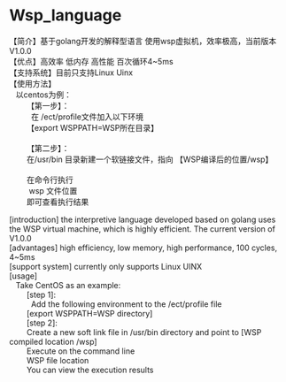 # Wsp_language
【简介】基于golang开发的解释型语言 使用wsp虚拟机，效率极高，当前版本 V1.0.0<br>
【优点】高效率 低内存 高性能 百次循环4~5ms<br>
【支持系统】目前只支持Linux Uinx<br>
【使用方法】<br>
&nbsp;&nbsp;&nbsp;以centos为例：<br>
&nbsp;&nbsp;&nbsp;&nbsp;&nbsp;&nbsp;&nbsp;&nbsp;【第一步】：<br>
&nbsp;&nbsp;&nbsp;&nbsp;&nbsp;&nbsp;&nbsp;&nbsp;&nbsp;&nbsp;在 /ect/profile文件加入以下环境<br>
&nbsp;&nbsp;&nbsp;&nbsp;&nbsp;&nbsp;&nbsp;&nbsp;【export WSPPATH=WSP所在目录】<br><br>
&nbsp;&nbsp;&nbsp;&nbsp;&nbsp;&nbsp;&nbsp;&nbsp;【第二步】：<br>
&nbsp;&nbsp;&nbsp;&nbsp;&nbsp;&nbsp;&nbsp;&nbsp;在/usr/bin 目录新建一个软链接文件，指向 【WSP编译后的位置/wsp】<br><br>
&nbsp;&nbsp;&nbsp;&nbsp;&nbsp;&nbsp;&nbsp;&nbsp;在命令行执行<br>
&nbsp;&nbsp;&nbsp;&nbsp;&nbsp;&nbsp;&nbsp;&nbsp; wsp 文件位置 <br>
&nbsp;&nbsp;&nbsp;&nbsp;&nbsp;&nbsp;&nbsp;&nbsp;即可查看执行结果<br>


[introduction] the interpretive language developed based on golang uses the WSP virtual machine, which is highly efficient. The current version of V1.0.0<br>
[advantages] high efficiency, low memory, high performance, 100 cycles, 4~5ms<br>
[support system] currently only supports Linux UINX<br>
[usage]<br>
&nbsp;&nbsp;&nbsp;Take CentOS as an example:<br>
&nbsp;&nbsp;&nbsp;&nbsp;&nbsp;&nbsp;&nbsp;&nbsp;[step 1]:<br>
&nbsp;&nbsp;&nbsp;&nbsp;&nbsp;&nbsp;&nbsp;&nbsp;&nbsp;&nbsp;Add the following environment to the /ect/profile file<br>
&nbsp;&nbsp;&nbsp;&nbsp;&nbsp;&nbsp;&nbsp;&nbsp;[export WSPPATH=WSP directory]<br>
&nbsp;&nbsp;&nbsp;&nbsp;&nbsp;&nbsp;&nbsp;&nbsp;[step 2]:<br>
&nbsp;&nbsp;&nbsp;&nbsp;&nbsp;&nbsp;&nbsp;&nbsp;Create a new soft link file in /usr/bin directory and point to [WSP compiled location /wsp]<br>
&nbsp;&nbsp;&nbsp;&nbsp;&nbsp;&nbsp;&nbsp;&nbsp;Execute on the command line<br>
&nbsp;&nbsp;&nbsp;&nbsp;&nbsp;&nbsp;&nbsp;&nbsp;WSP file location<br>
&nbsp;&nbsp;&nbsp;&nbsp;&nbsp;&nbsp;&nbsp;&nbsp;You can view the execution results<br>
